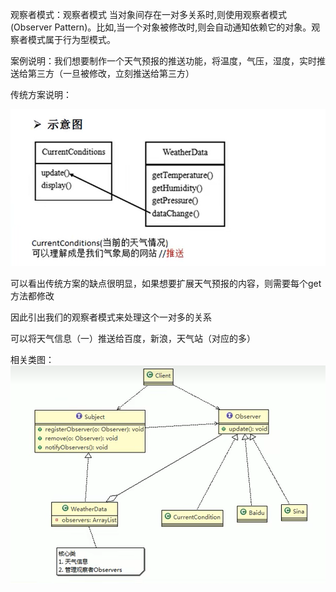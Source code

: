 观察者模式：观察者模式 当对象间存在一对多关系时,则使用观察者模式(Observer Pattern)。比如,当一个对象被修改时,则会自动通知依赖它的对象。观察者模式属于行为型模式。

案例说明：我们想要制作一个天气预报的推送功能，将温度，气压，湿度，实时推送给第三方（一旦被修改，立刻推送给第三方）

传统方案说明：

![img.png](Before/img.png)

可以看出传统方案的缺点很明显，如果想要扩展天气预报的内容，则需要每个get方法都修改

因此引出我们的观察者模式来处理这个一对多的关系

可以将天气信息（一）推送给百度，新浪，天气站（对应的多）

相关类图：
![img.png](After/img.png)